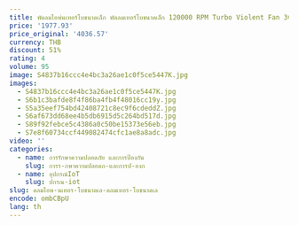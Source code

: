 ```yaml
---
title: พัดลมไอพ่นเทอร์โบขนาดเล็ก พัดลมเทอร์โบขนาดเล็ก 120000 RPM Turbo Violent Fan 3000Mah พัดลมเทอร์โบไร้สายสําหรับกล้องคีย์บอร์ด PC-สีเทาทนทาน
price: '1977.93'
price_original: '4036.57'
currency: THB
discount: 51%
rating: 4
volume: 95
image: S4837b16ccc4e4bc3a26ae1c0f5ce5447K.jpg
images:
  - S4837b16ccc4e4bc3a26ae1c0f5ce5447K.jpg
  - S6b1c3bafde8f4f86ba4fb4f48016cc19y.jpg
  - S5a35eef754bd42408721c8ec9f6cdeddZ.jpg
  - S6af673dd68ee4b5db6915d5c264bd517d.jpg
  - S89f92febce5c4386a0c50be15373e56eb.jpg
  - S7e8f60734ccf449082474cfc1ae8a8adc.jpg
video: ''
categories:
  - name: การรักษาความปลอดภัย และการป้องกัน
    slug: การร-กษาความปลอดภ-และการป-องก
  - name: อุปกรณ์IoT
    slug: ปกรณ-iot
slug: ดลมไอพ-นเทอร-โบขนาดเล-ดลมเทอร-โบขนาดเล
encode: ombCBpU
lang: th
---
```

  